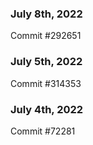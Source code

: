 ### July 8th, 2022

Commit #292651

### July 5th, 2022

Commit #314353


### July 4th, 2022

Commit #72281
